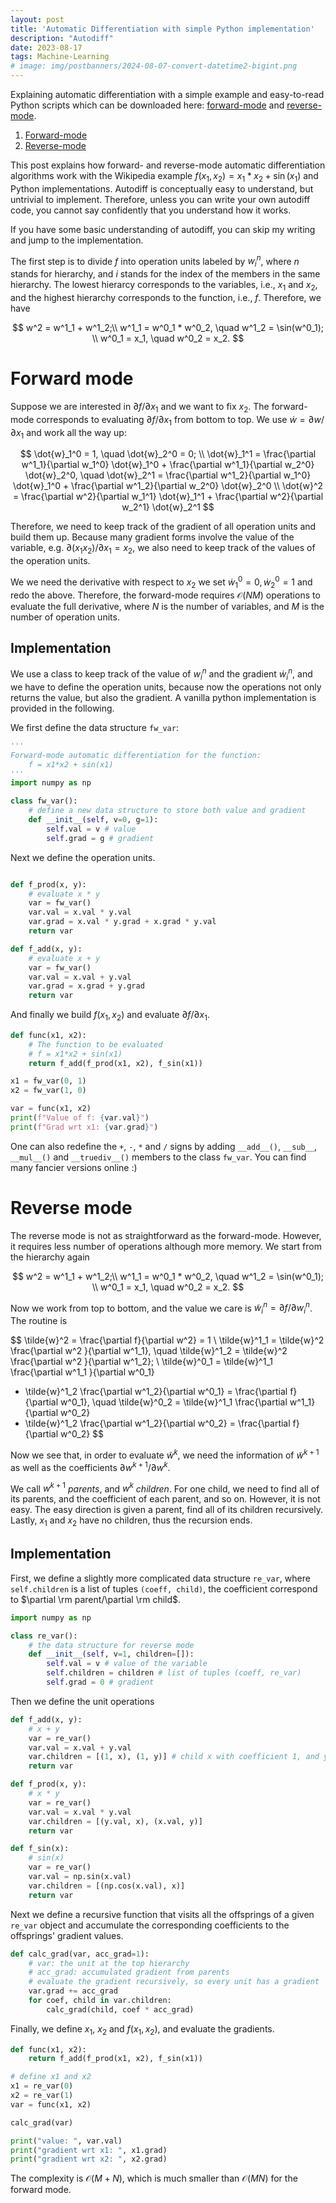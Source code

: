 ```yaml
---
layout: post
title: 'Automatic Differentiation with simple Python implementation'
description: "Autodiff"
date: 2023-08-17
tags: Machine-Learning
# image: img/postbanners/2024-08-07-convert-datetime2-bigint.png
---
```


Explaining automatic differentiation with a simple example and easy-to-read Python scripts which can be downloaded here: <a href="../code/ad_forward.py">forward-mode</a> and <a href="../code/ad_reverse.py">reverse-mode</a>.

1. [Forward-mode](#forward-mode)
2. [Reverse-mode](#reverse-mode)

This post explains how forward- and reverse-mode automatic differentiation algorithms work with the Wikipedia example $f(x_1, x_2) = x_1 * x_2 + \sin(x_1)$ and Python implementations. Autodiff is conceptually easy to understand, but untrivial to implement. Therefore, unless you can write your own autodiff code, you cannot say confidently that you understand how it works. 

If you have some basic understanding of autodiff, you can skip my writing and jump to the implementation.

The first step is to divide $f$ into operation units labeled by $w^{n}_i$, where $n$ stands for hierarchy, and $i$ stands for the index of the members in the same hierarchy. The lowest hierarcy corresponds to the variables, i.e., $x_1$ and $x_2$, and the highest hierarchy corresponds to the function, i.e., $f$. Therefore, we have

$$
w^2 = w^1_1 + w^1_2;\\
w^1_1 = w^0_1 * w^0_2, \quad w^1_2 = \sin(w^0_1); \\
w^0_1 = x_1, \quad w^0_2 = x_2.
$$

# Forward mode
Suppose we are interested in  $\partial f/\partial x_1$ and we want to fix $x_2$. The forward-mode corresponds to evaluating $\partial f/\partial x_1$ from bottom to top. We use $\dot{w} = \partial w/\partial x_1$ and work all the way up:

$$
\dot{w}_1^0 = 1, \quad \dot{w}_2^0 = 0; \\
\dot{w}_1^1 = \frac{\partial w^1_1}{\partial w_1^0}  \dot{w}_1^0 + \frac{\partial w^1_1}{\partial w_2^0}  \dot{w}_2^0, 
\quad \dot{w}_2^1 = \frac{\partial w^1_2}{\partial w_1^0}  \dot{w}_1^0 + \frac{\partial w^1_2}{\partial w_2^0}  \dot{w}_2^0 \\
\dot{w}^2 = \frac{\partial w^2}{\partial w_1^1}  \dot{w}_1^1 + \frac{\partial w^2}{\partial w_2^1}  \dot{w}_2^1
$$ 

Therefore, we need to keep track of the gradient of all operation units and build them up. Because many gradient forms involve the value of the variable, e.g. $\partial (x_1 x_2)/\partial x_1 = x_2$, we also need to keep track of the values of the operation units. 

We we need the derivative with respect to $x_2$ we set $\dot{w}_1^0 = 0, \dot{w}_2^0 = 1$ and redo the above. Therefore, the forward-mode requires $\mathcal{O}(N M)$ operations to evaluate the full derivative, where $N$ is the number of variables, and $M$ is the number of operation units. 

## Implementation
We use a class to keep track of the value of $w_i^n$ and the gradient $\dot{w}_i^n$, and we have to define the operation units, because now the operations not only returns the value, but also the gradient. A vanilla python implementation is provided in the following.

We first define the data structure `fw_var`:
```python
'''
Forward-mode automatic differentiation for the function:
    f = x1*x2 + sin(x1) 
'''
import numpy as np

class fw_var():
    # define a new data structure to store both value and gradient
    def __init__(self, v=0, g=1):
        self.val = v # value
        self.grad = g # gradient
```
Next we define the operation units. 

```python

def f_prod(x, y):
    # evaluate x * y
    var = fw_var()
    var.val = x.val * y.val
    var.grad = x.val * y.grad + x.grad * y.val
    return var

def f_add(x, y):
    # evaluate x + y
    var = fw_var()
    var.val = x.val + y.val
    var.grad = x.grad + y.grad
    return var
```
And finally we build $f(x_1, x_2)$ and evaluate $\partial f/\partial x_1$.
```python
def func(x1, x2):
    # The function to be evaluated 
    # f = x1*x2 + sin(x1) 
    return f_add(f_prod(x1, x2), f_sin(x1))

x1 = fw_var(0, 1)
x2 = fw_var(1, 0)

var = func(x1, x2)
print(f"Value of f: {var.val}")
print(f"Grad wrt x1: {var.grad}")
```

One can also redefine the `+`, `-`, `*` and `/` signs by adding `__add__()`, `__sub__`, `__mul__()` and `__truediv__()` members to the class `fw_var`. You can find many fancier versions online :) 

# Reverse mode
The reverse mode is not as straightforward as the forward-mode. However, it requires less number of operations although more memory. We start from the hierarchy again

$$
w^2 = w^1_1 + w^1_2;\\
w^1_1 = w^0_1 * w^0_2, \quad w^1_2 = \sin(w^0_1); \\
w^0_1 = x_1, \quad w^0_2 = x_2.
$$

Now we work from top to bottom, and the value we care is $\tilde{w}_i^n = \partial f/\partial w_i^n$. The routine is

$$
\tilde{w}^2 = \frac{\partial f}{\partial w^2} = 1 \\
\tilde{w}^1_1 = \tilde{w}^2  \frac{\partial w^2 }{\partial w^1_1}, \quad
\tilde{w}^1_2 = \tilde{w}^2  \frac{\partial w^2 }{\partial w^1_2}; \\
\tilde{w}^0_1 = \tilde{w}^1_1  \frac{\partial w^1_1 }{\partial w^0_1} 
+ \tilde{w}^1_2  \frac{\partial w^1_2}{\partial w^0_1} = \frac{\partial f}{\partial  w^0_1}, \quad 
\tilde{w}^0_2 = \tilde{w}^1_1  \frac{\partial w^1_1}{\partial w^0_2} 
+ \tilde{w}^1_2  \frac{\partial w^1_2}{\partial w^0_2} = \frac{\partial f}{\partial  w^0_2}
$$

Now we see that, in order to evaluate $\tilde{w}^k$, we need the information of $\tilde{w}^{k+1}$
as well as the coefficients $\partial w^{k+1}/ \partial w^k$. 

We call $w^{k+1}$  *parents*, and 
$w^k$ *children*. For one child, we need to find all of its parents, and the coefficient of each parent, and so on. However, it is not easy. The easy direction is given a parent, find all of its children recursively. Lastly, $x_1$ and $x_2$ have no children, thus the recursion ends. 

## Implementation
First, we define a slightly more complicated data structure `re_var`, where `self.children` is a list of tuples `(coeff, child)`, the coefficient correspond to $\partial \rm parent/\partial \rm child$.
```python
import numpy as np

class re_var():
    # the data structure for reverse mode
    def __init__(self, v=1, children=[]):
        self.val = v # value of the variable
        self.children = children # list of tuples (coeff, re_var) 
        self.grad = 0 # gradient
```

Then we define the unit operations
```python
def f_add(x, y):
    # x + y
    var = re_var()
    var.val = x.val + y.val
    var.children = [(1, x), (1, y)] # child x with coefficient 1, and y with 1
    return var

def f_prod(x, y):
    # x * y
    var = re_var()
    var.val = x.val * y.val
    var.children = [(y.val, x), (x.val, y)]
    return var

def f_sin(x):
    # sin(x)
    var = re_var()
    var.val = np.sin(x.val)
    var.children = [(np.cos(x.val), x)]
    return var
```

Next we define a recursive function that visits all the offsprings of a given `re_var` object and accumulate the corresponding coefficients to the offsprings' gradient values.

```python
def calc_grad(var, acc_grad=1):
    # var: the unit at the top hierarchy
    # acc_grad: accumulated gradient from parents
    # evaluate the gradient recursively, so every unit has a gradient
    var.grad += acc_grad
    for coef, child in var.children:
        calc_grad(child, coef * acc_grad)
```

Finally, we define $x_1$, $x_2$ and $f(x_1, x_2)$, and evaluate the gradients.

```python
def func(x1, x2):
    return f_add(f_prod(x1, x2), f_sin(x1))

# define x1 and x2
x1 = re_var(0)
x2 = re_var(1)
var = func(x1, x2)

calc_grad(var)

print("value: ", var.val)
print("gradient wrt x1: ", x1.grad)
print("gradient wrt x2: ", x2.grad)
```
The complexity is $\mathcal{O}(M+N)$, which is much smaller than $\mathcal{O}(MN)$ for the forward mode.
